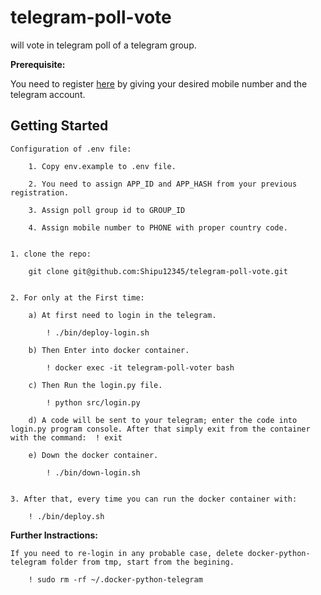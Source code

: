 # telegram-poll-vote
will vote in telegram poll of a telegram group. 


**Prerequisite:**

You need to register [here](my.telegram.org/auth) by giving your desired mobile number and the telegram account.


Getting Started
---------------------------------------------------------------------------------------------------------------------

    Configuration of .env file:

        1. Copy env.example to .env file.

        2. You need to assign APP_ID and APP_HASH from your previous registration. 

        3. Assign poll group id to GROUP_ID

        4. Assign mobile number to PHONE with proper country code.


    1. clone the repo:

        git clone git@github.com:Shipu12345/telegram-poll-vote.git
    

    2. For only at the First time:
        
        a) At first need to login in the telegram.
            
            ! ./bin/deploy-login.sh
        
        b) Then Enter into docker container.

            ! docker exec -it telegram-poll-voter bash
        
        c) Then Run the login.py file.

            ! python src/login.py
        
        d) A code will be sent to your telegram; enter the code into login.py program console. After that simply exit from the container with the command:  ! exit

        e) Down the docker container.

            ! ./bin/down-login.sh
        
    
    3. After that, every time you can run the docker container with:

        ! ./bin/deploy.sh


**Further Instractions:**

    If you need to re-login in any probable case, delete docker-python-telegram folder from tmp, start from the begining.

        ! sudo rm -rf ~/.docker-python-telegram










